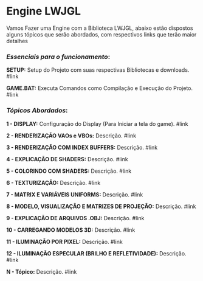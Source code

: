 # Engine LWJGL
Vamos Fazer uma Engine com a Biblioteca LWJGL, abaixo estão dispostos alguns tópicos que serão abordados, com respectivos links que terão maior detalhes

### _Essenciais para o funcionamento_:
<!-- ===================================== -->
**SETUP:**
Setup do Projeto com suas respectivas Bibliotecas e downloads. #link

**GAME.BAT:**
Executa Comandos como Compilação e Execução do Projeto. #link
<!-- ===================================== -->
### _Tópicos Abordados_:

<!-- ===================================== -->

**1 - DISPLAY:**
Configuração do Display (Para Iniciar a tela do game). #link

**2 - RENDERIZAÇÃO VAOs e VBOs:**
Descrição. #link

**3 - RENDERIZAÇÃO COM INDEX BUFFERS:**
Descrição. #link

**4 - EXPLICAÇÃO DE SHADERS:**
Descrição. #link

**5 - COLORINDO COM SHADERS:**
Descrição. #link

**6 - TEXTURIZAÇÃO:**
Descrição. #link

**7 - MATRIX E VARIÁVEIS UNIFORMS:**
Descrição. #link

**8 - MODELO, VISUALIZAÇÃO E MATRIZES DE PROJEÇÃO:**
Descrição. #link

**9 - EXPLICAÇÃO DE ARQUIVOS .OBJ:**
Descrição. #link

**10 - CARREGANDO MODELOS 3D:**
Descrição. #link

**11 - ILUMINAÇÃO POR PIXEL:**
Descrição. #link

**12 - ILUMINAÇÃO ESPECULAR (BRILHO E REFLETIVIDADE):**
Descrição. #link

<!-- ===================================== -->

**N - Tópico:**
Descrição. #link